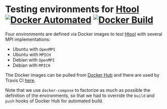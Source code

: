 # Testing environments for [Htool](https://github.com/PierreMarchand20/htool) [![Docker Automated](https://img.shields.io/docker/cloud/automated/pierremarchand/htool_testing_environments)](https://img.shields.io/docker/cloud/automated/pierremarchand/htool_testing_environments) [![Docker Build](https://img.shields.io/docker/cloud/build/pierremarchand/htool_testing_environments)](https://img.shields.io/docker/cloud/build/pierremarchand/htool_testing_environments)

Four environments are defined via Docker images to test [Htool](https://github.com/PierreMarchand20/htool) with several MPI implementations:

- Ubuntu with `OpenMPI`
- Ubuntu with `MPICH`
- Debian with `OpenMPI`
- Debian with `MPICH`

The Docker images can be pulled from [Docker Hub](https://hub.docker.com/repository/docker/pierremarchand/htool_testing_environments) and there are used by Travis CI [here](https://travis-ci.org/github/PierreMarchand20/htool).

Note that we use `docker-compose` to factorize as much as possible the definition of the environments, so that we had to override the `build` and `push` hooks of Docker Hub for automated build.
